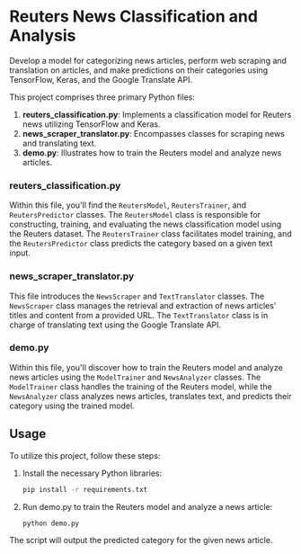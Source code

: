 # Reuters News Classification and Analysis
Develop a model for categorizing news articles, perform web scraping and translation on articles, and make predictions on their categories using TensorFlow, Keras, and the Google Translate API.

This project comprises three primary Python files:

1. **reuters_classification.py**: Implements a classification model for Reuters news utilizing TensorFlow and Keras.
2. **news_scraper_translator.py**: Encompasses classes for scraping news and translating text.
3. **demo.py**: Illustrates how to train the Reuters model and analyze news articles.

### reuters_classification.py
Within this file, you'll find the `ReutersModel`, `ReutersTrainer`, and `ReutersPredictor` classes. The `ReutersModel` class is responsible for constructing, training, and evaluating the news classification model using the Reuters dataset. The `ReutersTrainer` class facilitates model training, and the `ReutersPredictor` class predicts the category based on a given text input.

### news_scraper_translator.py
This file introduces the `NewsScraper` and `TextTranslator` classes. The `NewsScraper` class manages the retrieval and extraction of news articles' titles and content from a provided URL. The `TextTranslator` class is in charge of translating text using the Google Translate API.

### demo.py
Within this file, you'll discover how to train the Reuters model and analyze news articles using the `ModelTrainer` and `NewsAnalyzer` classes. The `ModelTrainer` class handles the training of the Reuters model, while the `NewsAnalyzer` class analyzes news articles, translates text, and predicts their category using the trained model.

## Usage
To utilize this project, follow these steps:

1. Install the necessary Python libraries:

   ```bash
   pip install -r requirements.txt

2. Run demo.py to train the Reuters model and analyze a news article:

   ```bash
   python demo.py   
The script will output the predicted category for the given news article.
